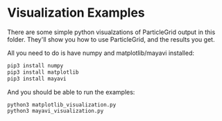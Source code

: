 # Visualization Examples

There are some simple python visualzations of ParticleGrid output in this folder.
They'll show you how to use ParticleGrid, and the results you get.

All you need to do is have numpy and matplotlib/mayavi installed:
```sh
pip3 install numpy
pip3 install matplotlib
pip3 install mayavi
```

And you should be able to run the examples:
```sh
python3 matplotlib_visualization.py
python3 mayavi_visualization.py
```
